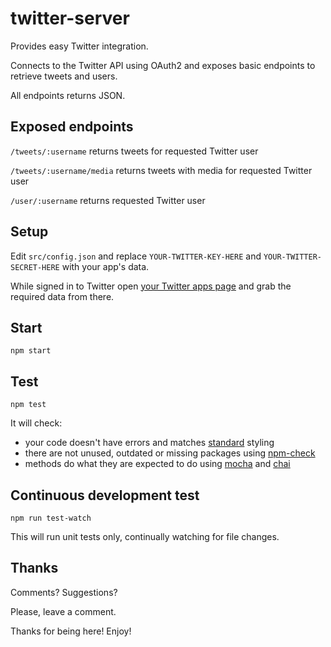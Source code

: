 # twitter-server
Provides easy Twitter integration.

Connects to the Twitter API using OAuth2 and exposes basic endpoints to retrieve tweets and users.

All endpoints returns JSON.

## Exposed endpoints
`/tweets/:username`
returns tweets for requested Twitter user

`/tweets/:username/media`
returns tweets with media for requested Twitter user

`/user/:username`
returns requested Twitter user

## Setup
Edit `src/config.json` and replace `YOUR-TWITTER-KEY-HERE` and `YOUR-TWITTER-SECRET-HERE` with your app's data.

While signed in to Twitter open [your Twitter apps page](https://apps.twitter.com) and grab the required data from there.

## Start
`npm start`

## Test
`npm test`

It will check:
- your code doesn't have errors and matches [standard](https://github.com/feross/standard) styling
- there are not unused, outdated or missing packages using [npm-check](https://www.npmjs.com/package/npm-check)
- methods do what they are expected to do using [mocha](https://mochajs.org) and [chai](http://chaijs.com)

## Continuous development test
`npm run test-watch`

This will run unit tests only, continually watching for file changes.

## Thanks

Comments? Suggestions?

Please, leave a comment.

Thanks for being here! Enjoy!
